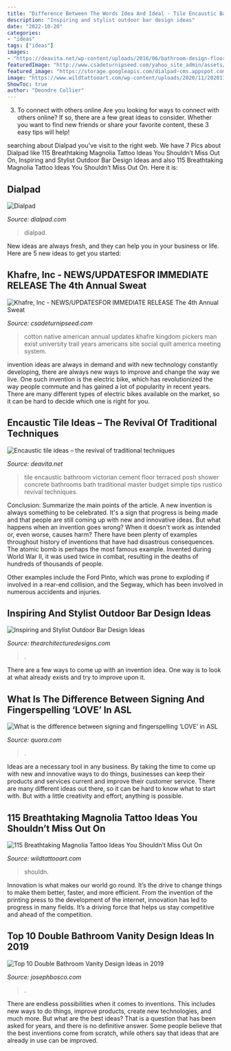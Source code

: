 ```yaml
---
title: "Difference Between The Words Idea And Ideal - Tile Encaustic Bathroom Victorian Cement Floor Terraced Posh Shower Concrete Bathrooms Bath Traditional Master Budget Simple Tips Rustico Revival Techniques"
description: "Inspiring and stylist outdoor bar design ideas"
date: "2022-10-20"
categories:
- "ideas"
tags: ["ideas"]
images:
- "https://deavita.net/wp-content/uploads/2016/06/bathroom-design-floor-wall-tile-ideas-encaustic-tile-vintage-bathtub-skylight.jpg"
featuredImage: "http://www.csadeturnipseed.com/yahoo_site_admin/assets/images/cotton_pickers_image_nice_copy.83121555_std.jpg"
featured_image: "https://storage.googleapis.com/dialpad-cms.appspot.com/cms/blog/content/team.jpg"
image: "https://www.wildtattooart.com/wp-content/uploads/2020/11/20201110_154319_14.jpg"
ShowToc: true
author: "Deondre Collier"
---
```



3. To connect with others online
Are you looking for ways to connect with others online? If so, there are a few great ideas to consider. Whether you want to find new friends or share your favorite content, these 3 easy tips will help!

	

		
searching about Dialpad you've visit to the right web. We have 7 Pics about Dialpad like 115 Breathtaking Magnolia Tattoo Ideas You Shouldn’t Miss Out On, Inspiring and Stylist Outdoor Bar Design Ideas and also 115 Breathtaking Magnolia Tattoo Ideas You Shouldn’t Miss Out On. Here it is:
		
    
## Dialpad

<img loading=lazy src="https://storage.googleapis.com/dialpad-cms.appspot.com/cms/blog/content/team.jpg" onerror="this.onerror=null;this.src='https://tse1.mm.bing.net/th?id=OIP.iuJorIijaRb6vpLf-Zs55QHaDv&amp;pid=15.1';" alt="Dialpad">

_Source: dialpad.com_

>dialpad. 

	

New ideas are always fresh, and they can help you in your business or life. Here are 5 new ideas to get you started: 

    
## Khafre, Inc - NEWS/UPDATES﻿FOR IMMEDIATE RELEASE The 4th Annual Sweat

<img loading=lazy src="http://www.csadeturnipseed.com/yahoo_site_admin/assets/images/cotton_pickers_image_nice_copy.83121555_std.jpg" onerror="this.onerror=null;this.src='https://tse3.mm.bing.net/th?id=OIP.66fzPS6ID8QJOoipiAQEawHaMW&amp;pid=15.1';" alt="Khafre, Inc - NEWS/UPDATES﻿FOR IMMEDIATE RELEASE The 4th Annual Sweat">

_Source: csadeturnipseed.com_

>cotton native american annual updates khafre kingdom pickers man exist university trail years americans site social quilt america meeting system. 

	

invention ideas are always in demand and with new technology constantly developing, there are always new ways to improve and change the way we live. One such invention is the electric bike, which has revolutionized the way people commute and has gained a lot of popularity in recent years. There are many different types of electric bikes available on the market, so it can be hard to decide which one is right for you.

    
## Encaustic Tile Ideas – The Revival Of Traditional Techniques

<img loading=lazy src="https://deavita.net/wp-content/uploads/2016/06/bathroom-design-floor-wall-tile-ideas-encaustic-tile-vintage-bathtub-skylight.jpg" onerror="this.onerror=null;this.src='https://tse4.mm.bing.net/th?id=OIP.Tl6NvQ5KTWgqSMlD3tPblAHaKN&amp;pid=15.1';" alt="Encaustic tile ideas – the revival of traditional techniques">

_Source: deavita.net_

>tile encaustic bathroom victorian cement floor terraced posh shower concrete bathrooms bath traditional master budget simple tips rustico revival techniques. 

	

Conclusion: Summarize the main points of the article.
A new invention is always something to be celebrated. It's a sign that progress is being made and that people are still coming up with new and innovative ideas. But what happens when an invention goes wrong? When it doesn't work as intended or, even worse, causes harm?
There have been plenty of examples throughout history of inventions that have had disastrous consequences. The atomic bomb is perhaps the most famous example. Invented during World War II, it was used twice in combat, resulting in the deaths of hundreds of thousands of people.

Other examples include the Ford Pinto, which was prone to exploding if involved in a rear-end collision, and the Segway, which has been involved in numerous accidents and injuries.

    
## Inspiring And Stylist Outdoor Bar Design Ideas

<img loading=lazy src="https://thearchitecturedesigns.com/wp-content/uploads/2020/01/Backyard-Pub-17-759x500.jpg" onerror="this.onerror=null;this.src='https://tse4.mm.bing.net/th?id=OIP.aNnXmfGE0Z975AxSVSIlgwHaE4&amp;pid=15.1';" alt="Inspiring and Stylist Outdoor Bar Design Ideas">

_Source: thearchitecturedesigns.com_

>. 

	

There are a few ways to come up with an invention idea.  One way is to look at what already exists and try to improve upon it.

    
## What Is The Difference Between Signing And Fingerspelling ‘LOVE’ In ASL

<img loading=lazy src="https://qph.fs.quoracdn.net/main-qimg-fa95a658deae6439e801e81ca922d6b0-c" onerror="this.onerror=null;this.src='https://tse2.mm.bing.net/th?id=OIP.nt4G0oghANi8vQx1afFWuAHaJw&amp;pid=15.1';" alt="What is the difference between signing and fingerspelling ‘LOVE’ in ASL">

_Source: quora.com_

>. 

	

Ideas are a necessary tool in any business. By taking the time to come up with new and innovative ways to do things, businesses can keep their products and services current and improve their customer service. There are many different ideas out there, so it can be hard to know what to start with. But with a little creativity and effort, anything is possible.

    
## 115 Breathtaking Magnolia Tattoo Ideas You Shouldn’t Miss Out On

<img loading=lazy src="https://www.wildtattooart.com/wp-content/uploads/2020/11/20201110_154319_14.jpg" onerror="this.onerror=null;this.src='https://tse3.mm.bing.net/th?id=OIP.-cesRBV2C1bBRWWOGtFY0QHaJQ&amp;pid=15.1';" alt="115 Breathtaking Magnolia Tattoo Ideas You Shouldn’t Miss Out On">

_Source: wildtattooart.com_

>shouldn. 

	

Innovation is what makes our world go round. It’s the drive to change things to make them better, faster, and more efficient. From the invention of the printing press to the development of the internet, innovation has led to progress in many fields. It’s a driving force that helps us stay competitive and ahead of the competition.

    
## Top 10 Double Bathroom Vanity Design Ideas In 2019

<img loading=lazy src="http://josephbosco.com/wp-content/uploads/2019/02/10-1-1.jpg" onerror="this.onerror=null;this.src='https://tse1.mm.bing.net/th?id=OIP.MVJvsCexhcUJr2fgwKg9qQHaLH&amp;pid=15.1';" alt="Top 10 Double Bathroom Vanity Design Ideas in 2019">

_Source: josephbosco.com_

>. 

	

There are endless possibilities when it comes to inventions. This includes new ways to do things, improve products, create new technologies, and much more. But what are the best ideas? That is a question that has been asked for years, and there is no definitive answer. Some people believe that the best inventions come from scratch, while others say that ideas that are already in use can be improved.

